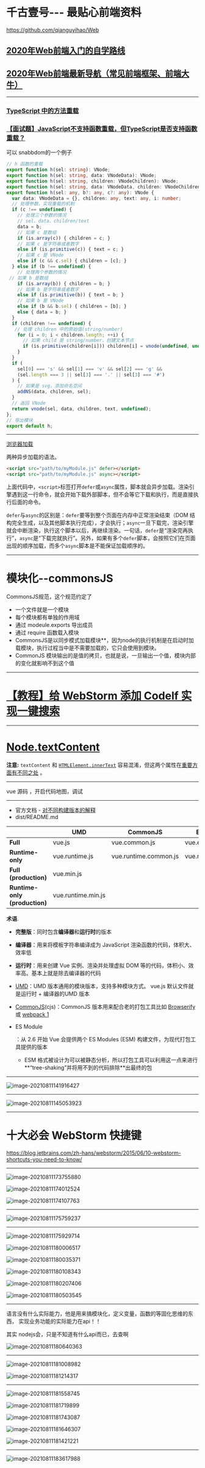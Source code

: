 



# 千古壹号--- 最贴心前端资料



https://github.com/qianguyihao/Web

## [2020年Web前端入门的自学路线](https://www.cnblogs.com/qianguyihao/p/8776837.html)

## [2020年Web前端最新导航（常见前端框架、前端大牛）](https://www.cnblogs.com/qianguyihao/p/10701923.html)



----

### [TypeScript 中的方法重载](https://www.cnblogs.com/Wayou/p/function_overload_in_typescript.html)

### [【面试题】JavaScript不支持函数重载，但TypeScript是否支持函数重载？](https://shiguanghai.top/blogs/%E9%9D%A2%E8%AF%95%E9%A2%98/JavaScript/TypeScript%E6%98%AF%E5%90%A6%E6%94%AF%E6%8C%81%E5%87%BD%E6%95%B0%E9%87%8D%E8%BD%BD.html#javascript%E4%B8%8D%E6%94%AF%E6%8C%81%E5%87%BD%E6%95%B0%E9%87%8D%E8%BD%BD-%E4%BD%86typescript%E6%98%AF%E5%90%A6%E6%94%AF%E6%8C%81%E5%87%BD%E6%95%B0%E9%87%8D%E8%BD%BD)



可以 snabbdom的一个例子

```typescript
// h 函数的重载
export function h(sel: string): VNode;
export function h(sel: string, data: VNodeData): VNode;
export function h(sel: string, children: VNodeChildren): VNode;
export function h(sel: string, data: VNodeData, children: VNodeChildren): VNode;
export function h(sel: any, b?: any, c?: any): VNode {
  var data: VNodeData = {}, children: any, text: any, i: number;
  // 处理参数，实现重载的机制
  if (c !== undefined) {
    // 处理三个参数的情况
    // sel、data、children/text
    data = b;
    // 如果 c 是数组
    if (is.array(c)) { children = c; }
    // 如果 c 是字符串或者数字
    else if (is.primitive(c)) { text = c; }
    // 如果 c 是 VNode
    else if (c && c.sel) { children = [c]; }
  } else if (b !== undefined) {
    // 处理两个参数的情况
 // 如果 b 是数组
    if (is.array(b)) { children = b; }
    // 如果 b 是字符串或者数字
    else if (is.primitive(b)) { text = b; }
    // 如果 b 是 VNode
    else if (b && b.sel) { children = [b]; }
    else { data = b; }
  }
  if (children !== undefined) {
   // 处理 children 中的原始值(string/number)
    for (i = 0; i < children.length; ++i) {
      // 如果 child 是 string/number，创建文本节点
      if (is.primitive(children[i])) children[i] = vnode(undefined, undefined, undefined, children[i], undefined);
    }
  }
  if (
    sel[0] === 's' && sel[1] === 'v' && sel[2] === 'g' &&
    (sel.length === 3 || sel[3] === '.' || sel[3] === '#')
  ) {
    // 如果是 svg，添加命名空间
    addNS(data, children, sel);
  }
  // 返回 VNode
  return vnode(sel, data, children, text, undefined);
};
// 导出模块
export default h;
```





---

[浏览器加载](https://es6.ruanyifeng.com/#docs/module-loader#%E6%B5%8F%E8%A7%88%E5%99%A8%E5%8A%A0%E8%BD%BD)

两种异步加载的语法。

```html
<script src="path/to/myModule.js" defer></script>
<script src="path/to/myModule.js" async></script>
```

上面代码中，`<script>`标签打开`defer`或`async`属性，脚本就会异步加载。渲染引擎遇到这一行命令，就会开始下载外部脚本，但不会等它下载和执行，而是直接执行后面的命令。

`defer`与`async`的区别是：`defer`要等到整个页面在内存中正常渲染结束（DOM 结构完全生成，以及其他脚本执行完成），才会执行；`async`一旦下载完，渲染引擎就会中断渲染，执行这个脚本以后，再继续渲染。一句话，`defer`是“渲染完再执行”，`async`是“下载完就执行”。另外，如果有多个`defer`脚本，会按照它们在页面出现的顺序加载，而多个`async`脚本是不能保证加载顺序的。



---



# 模块化--commonsJS

CommonsJS规范，这个规范约定了

- 一个文件就是一个模块
- 每个模块都有单独的作用域
- 通过 modeule.exports 导出成员
- 通过 require 函数载入模块
- CommonsJS是以同步模式加载模块**，因为node的执行机制是在启动时加载模块，执行过程当中是不需要加载的，它只会使用到模块。
- CommonJS 模块输出的是值的拷贝，也就是说，一旦输出一个值，模块内部的变化就影响不到这个值







---

# [【教程】给 WebStorm 添加 Codelf 实现一键搜索](https://github.com/unbug/codelf/issues/24)



---

# [Node.textContent](https://developer.mozilla.org/zh-CN/docs/Web/API/Node/textContent)

**注意:** `textContent` 和 [`HTMLElement.innerText`](https://developer.mozilla.org/zh-CN/docs/Web/API/HTMLElement/innerText) 容易混淆，但这两个属性在[重要方面有不同之处](https://developer.mozilla.org/zh-CN/docs/Web/API/Node/textContent#与_innerText_的区别) 。



---

vue 源码  ，开启代码地图，调试



---



- 官方文档 - [对不同构建版本的解释](https://cn.vuejs.org/v2/guide/installation.html#对不同构建版本的解释)
- dist/README.md

|                               | UMD                | CommonJS              | ES Module          |
| ----------------------------- | ------------------ | --------------------- | ------------------ |
| **Full**                      | vue.js             | vue.common.js         | vue.esm.js         |
| **Runtime-only**              | vue.runtime.js     | vue.runtime.common.js | vue.runtime.esm.js |
| **Full (production)**         | vue.min.js         |                       |                    |
| **Runtime-only (production)** | vue.runtime.min.js |                       |                    |

**术语**.

- **完整版**：同时包含**编译器**和**运行时**的版本

- **编译器**：用来将模板字符串编译成为 JavaScript 渲染函数的代码，体积大、效率低

- **运行时**：用来创建 Vue 实例、渲染并处理虚拟 DOM 等的代码，体积小、效率高。基本上就是除去编译器的代码

- [UMD](https://github.com/umdjs/umd)：UMD 版本通用的模块版本，支持多种模块方式。 vue.js 默认文件就是运行时 + 编译器的UMD 版本

- [CommonJS](http://wiki.commonjs.org/wiki/Modules/1.1)(cjs)：CommonJS 版本用来配合老的打包工具比如 [Browserify](http://browserify.org/) 或 [webpack 1](https://webpack.github.io/)

- ES Module

  ：从 2.6 开始 Vue 会提供两个 ES Modules (ESM) 构建文件，为现代打包工具提供的版本

  - ESM 格式被设计为可以被静态分析，所以打包工具可以利用这一点来进行**“tree-shaking”并将用不到的代码排除**出最终的包



---

![image-20210811141916427](https://raw.githubusercontent.com/github50673488/Figurebed/main/img/image-20210811141916427.png)



---

![image-20210811145053923](https://raw.githubusercontent.com/github50673488/Figurebed/main/img/image-20210811145053923.png)



---

# 十大必会 WebStorm 快捷键

https://blog.jetbrains.com/zh-hans/webstorm/2015/06/10-webstorm-shortcuts-you-need-to-know/



---

![image-20210811173755880](https://raw.githubusercontent.com/github50673488/Figurebed/main/img/image-20210811173755880.png)



![image-20210811174012524](https://raw.githubusercontent.com/github50673488/Figurebed/main/img/image-20210811174012524.png)

![image-20210811174107763](https://raw.githubusercontent.com/github50673488/Figurebed/main/img/image-20210811174107763.png)





---



![image-20210811175759237](https://raw.githubusercontent.com/github50673488/Figurebed/main/img/image-20210811175759237.png)



---

![image-20210811175929714](https://raw.githubusercontent.com/github50673488/Figurebed/main/img/image-20210811175929714.png)



![image-20210811180006517](https://raw.githubusercontent.com/github50673488/Figurebed/main/img/image-20210811180006517.png)



![image-20210811180035371](https://raw.githubusercontent.com/github50673488/Figurebed/main/img/image-20210811180035371.png)

![image-20210811180108343](https://raw.githubusercontent.com/github50673488/Figurebed/main/img/image-20210811180108343.png)

![image-20210811180207406](https://raw.githubusercontent.com/github50673488/Figurebed/main/img/image-20210811180207406.png)



![image-20210811180503545](https://raw.githubusercontent.com/github50673488/Figurebed/main/img/image-20210811180503545.png)

---



语言没有什么实际能力，他是用来搞模块化，定义变量，函数的等固化思维的东西， 实现业务功能的实际能力在api！！



其实 nodejs会，只是不知道有什么api而已，去查啊

![image-20210811180640363](https://raw.githubusercontent.com/github50673488/Figurebed/main/img/image-20210811180640363.png)



---



![image-20210811181008982](https://raw.githubusercontent.com/github50673488/Figurebed/main/img/image-20210811181008982.png)

![image-20210811181214317](https://raw.githubusercontent.com/github50673488/Figurebed/main/img/image-20210811181214317.png)



---

![image-20210811181558745](https://raw.githubusercontent.com/github50673488/Figurebed/main/img/image-20210811181558745.png)



![image-20210811181719899](https://raw.githubusercontent.com/github50673488/Figurebed/main/img/image-20210811181719899.png)



![image-20210811181743087](https://raw.githubusercontent.com/github50673488/Figurebed/main/img/image-20210811181743087.png)



![image-20210811181646307](https://raw.githubusercontent.com/github50673488/Figurebed/main/img/image-20210811181646307.png)

![image-20210811181421221](https://raw.githubusercontent.com/github50673488/Figurebed/main/img/image-20210811181421221.png)



---

![image-20210811183617988](https://raw.githubusercontent.com/github50673488/Figurebed/main/img/image-20210811183617988.png)
